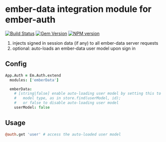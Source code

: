 # ember-data integration module for ember-auth

[![Build Status](https://secure.travis-ci.org/heartsentwined/ember-auth-module-ember-data.png)](http://travis-ci.org/heartsentwined/ember-auth-module-ember-data)
[![Gem Version](https://badge.fury.io/rb/ember-auth-module-ember_data-source.png)](http://badge.fury.io/rb/ember-auth-module-ember_data-source)
[![NPM version](https://badge.fury.io/js/ember-auth-module-ember-data.png)](http://badge.fury.io/js/ember-auth-module-ember-data)

1. injects signed in session data (if any) to all ember-data server requests
2. optional: auto-loads an ember-data user model upon sign in

## Config

```coffeescript
App.Auth = Em.Auth.extend
  modules: ['emberData']

  emberData:
    # [string|false] enable auto-loading user model by setting this to a
    #   model type, as in store.find(userModel, id);
    #   or false to disable auto-loading user model
    userModel: false
```

## Usage

```coffeescript
@auth.get 'user' # access the auto-loaded user model
```
